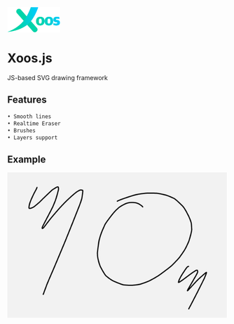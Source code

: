 <img src="utils/images/logo02.png" width="120px"  />

# Xoos.js
JS-based SVG drawing framework

## Features

    • Smooth lines
    • Realtime Eraser
    • Brushes
    • Layers support

## Example

<img src="utils/images/example01.png" />
